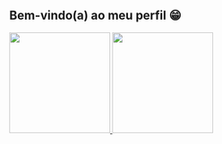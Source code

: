 ## Bem-vindo(a) ao meu perfil 😁

 <div>
  <a href="https://github.com/CristianRZago">
  <img height="180em" src="https://github-readme-stats.vercel.app/api?username=CristianRZago&show_icons=true&theme=tokyonight&include_all_commits=true&count_private=true"/>
  <img height="180em" src="https://github-readme-stats.vercel.app/api/top-langs/?username=CristianRZago&layout=compact&langs_count=6&theme=tokyonight"/>
</div>
<div style="display: inline_block"><br>
  
</div>
 
 <br>
 
 
<div> 
  
 
</div>
